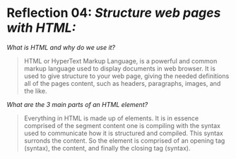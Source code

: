 # Reflection 04: *Structure web pages with HTML:*

*What is HTML and why do we use it?*
> HTML or HyperText Markup Language, is a powerful and common markup language used to display documents in web browser. It is used to give structure to your web page, giving the needed definitions all of the pages content, such as headers, paragraphs, images, and the like.

*What are the 3 main parts of an HTML element?*
> Everything in HTML is made up of elements. It is in essence comprised of the segment content one is compiling with the syntax used to communicate how it is structured and compiled. This syntax surronds the content. So the element is comprised of an opening tag (syntax), the content, and finally the closing tag (syntax).

